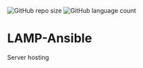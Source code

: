 ![GitHub repo size](https://img.shields.io/github/repo-size/josetv91/LAMP-Ansible)
![GitHub language count](https://img.shields.io/github/languages/count/josetv91/VBA-data-visualization?color=success&logo=CodersRank&logoColor=%23FFFFFF)


# LAMP-Ansible
Server hosting
